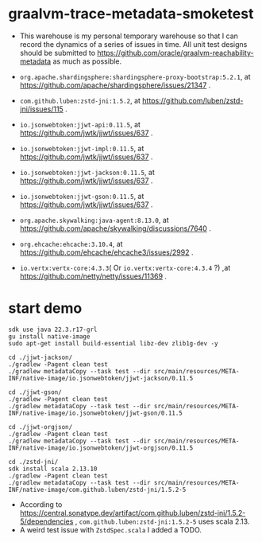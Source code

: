 # graalvm-trace-metadata-smoketest

- This warehouse is my personal temporary warehouse so that I can record the dynamics of a series of issues in time. All
  unit test designs should be submitted to https://github.com/oracle/graalvm-reachability-metadata as much as possible.

- `org.apache.shardingsphere:shardingsphere-proxy-bootstrap:5.2.1`,
  at https://github.com/apache/shardingsphere/issues/21347 .
- `com.github.luben:zstd-jni:1.5.2`, at https://github.com/luben/zstd-jni/issues/115 .
- `io.jsonwebtoken:jjwt-api:0.11.5`, at https://github.com/jwtk/jjwt/issues/637 .
- `io.jsonwebtoken:jjwt-impl:0.11.5`, at https://github.com/jwtk/jjwt/issues/637 .
- `io.jsonwebtoken:jjwt-jackson:0.11.5`, at https://github.com/jwtk/jjwt/issues/637 .
- `io.jsonwebtoken:jjwt-gson:0.11.5`, at https://github.com/jwtk/jjwt/issues/637 .
- `org.apache.skywalking:java-agent:8.13.0`, at https://github.com/apache/skywalking/discussions/7640 .
- `org.ehcache:ehcache:3.10.4`, at https://github.com/ehcache/ehcache3/issues/2992 .
- `io.vertx:vertx-core:4.3.3`( Or `io.vertx:vertx-core:4.3.4` ?) ,at https://github.com/netty/netty/issues/11369 .

# start demo

```shell
sdk use java 22.3.r17-grl
gu install native-image
sudo apt-get install build-essential libz-dev zlib1g-dev -y
```

```shell
cd ./jjwt-jackson/
./gradlew -Pagent clean test
./gradlew metadataCopy --task test --dir src/main/resources/META-INF/native-image/io.jsonwebtoken/jjwt-jackson/0.11.5
```

```shell
cd ./jjwt-gson/
./gradlew -Pagent clean test
./gradlew metadataCopy --task test --dir src/main/resources/META-INF/native-image/io.jsonwebtoken/jjwt-gson/0.11.5
```

```shell
cd ./jjwt-orgjson/
./gradlew -Pagent clean test
./gradlew metadataCopy --task test --dir src/main/resources/META-INF/native-image/io.jsonwebtoken/jjwt-orgjson/0.11.5
```

```shell
cd ./zstd-jni/
sdk install scala 2.13.10
./gradlew -Pagent clean test
./gradlew metadataCopy --task test --dir src/main/resources/META-INF/native-image/com.github.luben/zstd-jni/1.5.2-5
```

- According to https://central.sonatype.dev/artifact/com.github.luben/zstd-jni/1.5.2-5/dependencies
  , `com.github.luben:zstd-jni:1.5.2-5` uses scala 2.13.
- A weird test issue with `ZstdSpec.scala` I added a TODO.